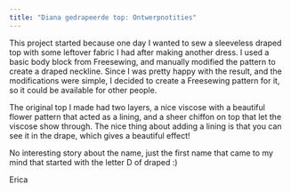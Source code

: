```yaml
---
title: "Diana gedrapeerde top: Ontwerpnotities"
---
```


This project started because one day I wanted to sew a sleeveless draped top with some leftover fabric I had after making another dress. I used a basic body block from Freesewing, and manually modified the pattern to create a draped neckline. Since I was pretty happy with the result, and the modifications were simple, I decided to create a Freesewing pattern for it, so it could be available for other people.

The original top I made had two layers, a nice viscose with a beautiful flower pattern that acted as a lining, and a sheer chiffon on top that let the viscose show through. The nice thing about adding a lining is that you can see it in the drape, which gives a beautiful effect!

No interesting story about the name, just the first name that came to my mind that started with the letter D of draped :)

Erica


